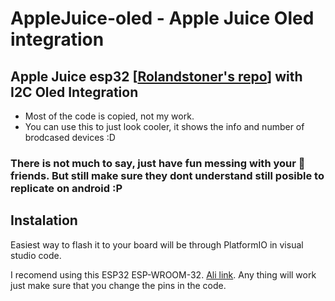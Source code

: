 # AppleJuice-oled - Apple Juice Oled integration
## Apple Juice esp32 [[Rolandstoner's repo](https://github.com/ronaldstoner/AppleJuice-ESP32)] with I2C Oled Integration
* Most of the code is copied, not my work.
* You can use this to just look cooler, it shows the info and number of brodcased devices :D
### There is not much to say, just have fun messing with your 🍎 friends. But still make sure they dont understand still posible to replicate on android :P

## Instalation
Easiest way to flash it to your board will be through PlatformIO in visual studio code.

I recomend using this ESP32 ESP-WROOM-32. [Ali link](https://www.aliexpress.com/item/1005005178736422.html?gatewayAdapt=glo2isr). Any thing will work just make sure that you change the pins in the code.
